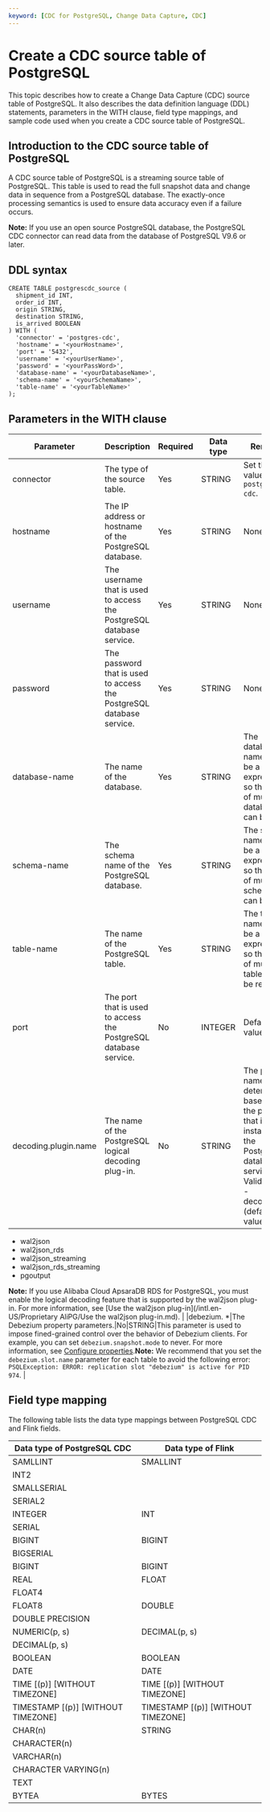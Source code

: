```yaml
---
keyword: [CDC for PostgreSQL, Change Data Capture, CDC]
---
```


# Create a CDC source table of PostgreSQL

This topic describes how to create a Change Data Capture \(CDC\) source table of PostgreSQL. It also describes the data definition language \(DDL\) statements, parameters in the WITH clause, field type mappings, and sample code used when you create a CDC source table of PostgreSQL.

## Introduction to the CDC source table of PostgreSQL

A CDC source table of PostgreSQL is a streaming source table of PostgreSQL. This table is used to read the full snapshot data and change data in sequence from a PostgreSQL database. The exactly-once processing semantics is used to ensure data accuracy even if a failure occurs.

**Note:** If you use an open source PostgreSQL database, the PostgreSQL CDC connector can read data from the database of PostgreSQL V9.6 or later.

## DDL syntax

```
CREATE TABLE postgrescdc_source (
  shipment_id INT,
  order_id INT,
  origin STRING,
  destination STRING,
  is_arrived BOOLEAN
) WITH (
  'connector' = 'postgres-cdc',
  'hostname' = '<yourHostname>',
  'port' = '5432',
  'username' = '<yourUserName>',
  'password' = '<yourPassWord>',
  'database-name' = '<yourDatabaseName>',
  'schema-name' = '<yourSchemaName>',
  'table-name' = '<yourTableName>'
);
```

## Parameters in the WITH clause

|Parameter|Description|Required|Data type|Remarks|
|---------|-----------|--------|---------|-------|
|connector|The type of the source table.|Yes|STRING|Set the value to `postgres-cdc`.|
|hostname|The IP address or hostname of the PostgreSQL database.|Yes|STRING|None.|
|username|The username that is used to access the PostgreSQL database service.|Yes|STRING|None.|
|password|The password that is used to access the PostgreSQL database service.|Yes|STRING|None.|
|database-name|The name of the database.|Yes|STRING|The database name can be a regular expression so that data of multiple databases can be read.|
|schema-name|The schema name of the PostgreSQL database.|Yes|STRING|The schema name can be a regular expression so that data of multiple schemas can be read.|
|table-name|The name of the PostgreSQL table.|Yes|STRING|The table name can be a regular expression so that data of multiple tables can be read.|
|port|The port that is used to access the PostgreSQL database service.|No|INTEGER|Default value: 5432.|
|decoding.plugin.name|The name of the PostgreSQL logical decoding plug-in.|No|STRING|The plug-in name is determined based on the plug-in that is installed in the PostgreSQL database service. Valid values: -   decoderbufs \(default value\)
-   wal2json
-   wal2json\_rds
-   wal2json\_streaming
-   wal2json\_rds\_streaming
-   pgoutput

**Note:** If you use Alibaba Cloud ApsaraDB RDS for PostgreSQL, you must enable the logical decoding feature that is supported by the wal2json plug-in. For more information, see [Use the wal2json plug-in](/intl.en-US/Proprietary AliPG/Use the wal2json plug-in.md). |
|debezium. \*|The Debezium property parameters.|No|STRING|This parameter is used to impose fined-grained control over the behavior of Debezium clients. For example, you can set `debezium.snapshot.mode` to never. For more information, see [Configure properties](https://debezium.io/documentation/reference/1.2/connectors/postgresql.html#postgresql-connector-properties).**Note:** We recommend that you set the `debezium.slot.name` parameter for each table to avoid the following error: `PSQLException: ERROR: replication slot "debezium" is active for PID 974`. |

## Field type mapping

The following table lists the data type mappings between PostgreSQL CDC and Flink fields.

|Data type of PostgreSQL CDC|Data type of Flink|
|---------------------------|------------------|
|SAMLLINT|SMALLINT|
|INT2|
|SMALLSERIAL|
|SERIAL2|
|INTEGER|INT|
|SERIAL|
|BIGINT|BIGINT|
|BIGSERIAL|
|BIGINT|BIGINT|
|REAL|FLOAT|
|FLOAT4|
|FLOAT8|DOUBLE|
|DOUBLE PRECISION|
|NUMERIC\(p, s\)|DECIMAL\(p, s\)|
|DECIMAL\(p, s\)|
|BOOLEAN|BOOLEAN|
|DATE|DATE|
|TIME \[\(p\)\] \[WITHOUT TIMEZONE\]|TIME \[\(p\)\] \[WITHOUT TIMEZONE\]|
|TIMESTAMP \[\(p\)\] \[WITHOUT TIMEZONE\]|TIMESTAMP \[\(p\)\] \[WITHOUT TIMEZONE\]|
|CHAR\(n\)|STRING|
|CHARACTER\(n\)|
|VARCHAR\(n\)|
|CHARACTER VARYING\(n\)|
|TEXT|
|BYTEA|BYTES|

